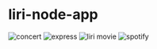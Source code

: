 # liri-node-app


![concert](https://user-images.githubusercontent.com/39536292/55809573-27cefb00-5ab4-11e9-9d7f-79f8a14aefc4.GIF)
![express](https://user-images.githubusercontent.com/39536292/55809574-27cefb00-5ab4-11e9-8228-e2796a2c2fe3.GIF)
![liri movie](https://user-images.githubusercontent.com/39536292/55809575-27cefb00-5ab4-11e9-8345-322cc0317783.GIF)
![spotify](https://user-images.githubusercontent.com/39536292/55809576-27cefb00-5ab4-11e9-9a31-0fb68240df40.GIF)
